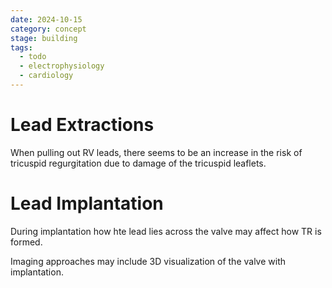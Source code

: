 ```yaml
---
date: 2024-10-15
category: concept
stage: building
tags:
  - todo
  - electrophysiology
  - cardiology
---
```


# Lead Extractions

When pulling out RV leads, there seems to be an increase in the risk of tricuspid regurgitation due to damage of the tricuspid leaflets.

# Lead Implantation

During implantation how hte lead lies across the valve may affect how TR is formed. 

Imaging approaches may include 3D visualization of the valve with implantation.